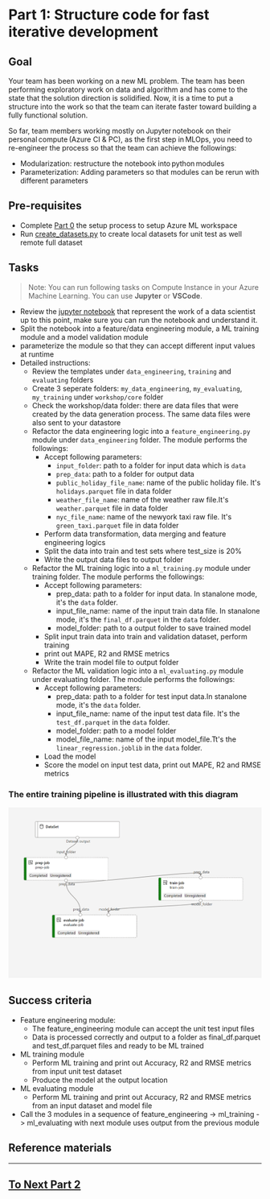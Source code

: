 
# Part 1: Structure code for fast iterative development

## Goal 
Your team has been working on a new ML problem. The team has been performing exploratory work on data and algorithm and has come to the state that the solution direction is solidified. Now, it is a time to put a structure into the work so that the team can iterate faster toward building a fully functional solution.   

So far, team members working mostly on Jupyter notebook on their personal compute (Azure CI & PC), as the first step in MLOps, you need to re-engineer the process so that the team can achieve the followings:  

- Modularization: restructure the notebook into python modules
- Parameterization: Adding parameters so that modules can be rerun with different parameters 

## Pre-requisites
- Complete [Part 0](https://github.com/microsoft/MLOpsTemplate/blob/hyun-dev/src/workshop/documents/part_0.md) the setup process to setup Azure ML workspace
- Run [create_datasets.py](https://github.com/microsoft/MLOpsTemplate/blob/hyun-dev/src/workshop/documents/part_0.md#option-a-use-compute-instance-for-code-development) to create local datasets for unit test as well remote full dataset

## Tasks

> Note: You can run following tasks on Compute Instance in your Azure Machine Learning. You can use __Jupyter__ or __VSCode__.

- Review the [jupyter notebook](../notebooks/taxi-tutorial.ipynb) that represent the work of a data scientist up to this point, make sure you can run the notebook and understand it.
- Split the notebook into a feature/data engineering module, a ML training module and a model validation module 
- parameterize the module so that they can accept different input values at runtime
- Detailed instructions:
    - Review the templates under ```data_engineering```, ```training``` and   ```evaluating``` folders
    - Create 3 seperate folders: ```my_data_engineering```, ```my_evaluating```, ```my_training``` under ```workshop/core``` folder
    - Check the workshop/data folder: there are data files that were created by the data generation process. The same data files were also sent to your datastore 
    - Refactor the data engineering logic into a ```feature_engineering.py``` module under ```data_engineering``` folder. The module performs the followings:
        - Accept following parameters:
            - ```input_folder```: path to a folder for input data which is ```data```
            - ```prep_data```: path to a folder for output data
            - ```public_holiday_file_name```: name of the public holiday file. It's ```holidays.parquet``` file in data folder
            - ```weather_file_name```: name of the weather raw file.It's ```weather.parquet``` file in data folder
            - ```nyc_file_name```: name of the newyork taxi raw file. It's ```green_taxi.parquet``` file in data folder
        - Perform data transformation, data merging and feature engineering logics 
        - Split the data into train and test sets where test_size is 20%
        - Write the output data files to output folder
    - Refactor the ML training logic into a ```ml_training.py``` module under training folder. The module performs the followings:
        - Accept following parameters:
            - prep_data: path to a folder for input data. In stanalone mode, it's the ```data``` folder.
            - input_file_name: name of the input train data file. In stanalone mode, it's the ```final_df.parquet``` in the ```data``` folder.
            - model_folder: path to a output folder to save trained model
        - Split input train data into train and validation dataset, perform training  
        - print out MAPE, R2 and RMSE metrics
        - Write the train model file to output folder
    - Refactor the ML validation logic into a ```ml_evaluating.py``` module under evaluating folder. The module performs the followings:
        - Accept following parameters:
            - prep_data: path to a folder for test input data.In stanalone mode, it's the ```data``` folder.
            - input_file_name: name of the input test data file. It's the ```test_df.parquet``` in the ```data``` folder.
            - model_folder: path to a model folder 
            - model_file_name: name of the input model_file.Tt's the ```linear_regression.joblib``` in the ```data``` folder.
        - Load the model 
        - Score the model on input test data, print out MAPE, R2 and RMSE metrics


### The entire training pipeline is illustrated with this diagram

![training_pipeline](images/training_pipeline.png)

## Success criteria
- Feature engineering module:
    - The feature_engineering module can accept the unit test input files 
    - Data is processed correctly and output to a folder as final_df.parquet and test_df.parquet files and ready to be ML trained
- ML training module
    - Perform ML training and print out Accuracy, R2 and RMSE metrics from input unit test dataset
    - Produce the model at the output location
- ML evaluating module
    -  Perform ML training and print out Accuracy, R2 and RMSE metrics from an input dataset and model file
- Call the 3 modules in a sequence of feature_engineering -> ml_training -> ml_evaluating with next module uses output from the previous module


## Reference materials

---

## [To Next Part 2](https://github.com/microsoft/MLOpsTemplate/blob/hyun-dev/src/workshop/documents/part_2.md)
